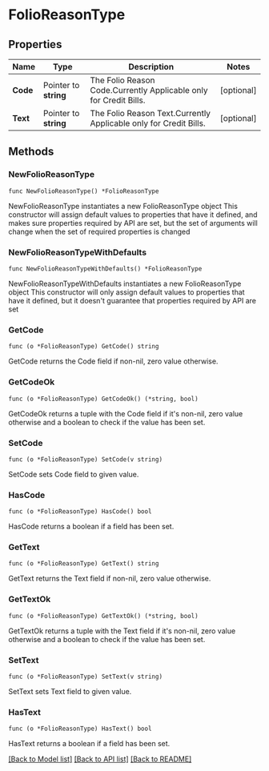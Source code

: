 # FolioReasonType

## Properties

Name | Type | Description | Notes
------------ | ------------- | ------------- | -------------
**Code** | Pointer to **string** | The Folio Reason Code.Currently Applicable only for Credit Bills. | [optional] 
**Text** | Pointer to **string** | The Folio Reason Text.Currently Applicable only for Credit Bills. | [optional] 

## Methods

### NewFolioReasonType

`func NewFolioReasonType() *FolioReasonType`

NewFolioReasonType instantiates a new FolioReasonType object
This constructor will assign default values to properties that have it defined,
and makes sure properties required by API are set, but the set of arguments
will change when the set of required properties is changed

### NewFolioReasonTypeWithDefaults

`func NewFolioReasonTypeWithDefaults() *FolioReasonType`

NewFolioReasonTypeWithDefaults instantiates a new FolioReasonType object
This constructor will only assign default values to properties that have it defined,
but it doesn't guarantee that properties required by API are set

### GetCode

`func (o *FolioReasonType) GetCode() string`

GetCode returns the Code field if non-nil, zero value otherwise.

### GetCodeOk

`func (o *FolioReasonType) GetCodeOk() (*string, bool)`

GetCodeOk returns a tuple with the Code field if it's non-nil, zero value otherwise
and a boolean to check if the value has been set.

### SetCode

`func (o *FolioReasonType) SetCode(v string)`

SetCode sets Code field to given value.

### HasCode

`func (o *FolioReasonType) HasCode() bool`

HasCode returns a boolean if a field has been set.

### GetText

`func (o *FolioReasonType) GetText() string`

GetText returns the Text field if non-nil, zero value otherwise.

### GetTextOk

`func (o *FolioReasonType) GetTextOk() (*string, bool)`

GetTextOk returns a tuple with the Text field if it's non-nil, zero value otherwise
and a boolean to check if the value has been set.

### SetText

`func (o *FolioReasonType) SetText(v string)`

SetText sets Text field to given value.

### HasText

`func (o *FolioReasonType) HasText() bool`

HasText returns a boolean if a field has been set.


[[Back to Model list]](../README.md#documentation-for-models) [[Back to API list]](../README.md#documentation-for-api-endpoints) [[Back to README]](../README.md)


